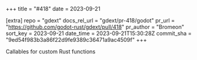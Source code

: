 +++
title = "#418"
date = 2023-09-21

[extra]
repo = "gdext"
docs_rel_url = "gdext/pr-418/godot"
pr_url = "https://github.com/godot-rust/gdext/pull/418"
pr_author = "Bromeon"
sort_key = 2023-09-21
date_time = 2023-09-21T15:30:28Z
commit_sha = "9ed54f983b3a86f22d9fe9389c36471a9ac4509f"
+++

Callables for custom Rust functions
